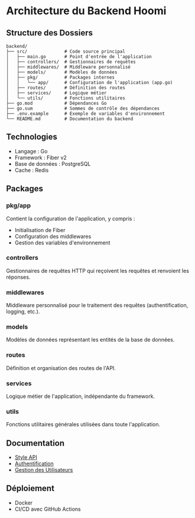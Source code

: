 # Architecture du Backend Hoomi

## Structure des Dossiers

```
backend/
├── src/              # Code source principal
│   ├── main.go       # Point d'entrée de l'application
│   ├── controllers/  # Gestionnaires de requêtes
│   ├── middlewares/  # Middleware personnalisé
│   ├── models/       # Modèles de données
│   ├── pkg/          # Packages internes
│   │   └── app/      # Configuration de l'application (app.go)
│   ├── routes/       # Définition des routes
│   ├── services/     # Logique métier
│   └── utils/        # Fonctions utilitaires
├── go.mod            # Dépendances Go
├── go.sum            # Sommes de contrôle des dépendances
├── .env.example      # Exemple de variables d'environnement
└── README.md         # Documentation du backend
```

## Technologies

- Langage : Go
- Framework : Fiber v2
- Base de données : PostgreSQL
- Cache : Redis

## Packages

### pkg/app
Contient la configuration de l'application, y compris :
- Initialisation de Fiber
- Configuration des middlewares
- Gestion des variables d'environnement

### controllers
Gestionnaires de requêtes HTTP qui reçoivent les requêtes et renvoient les réponses.

### middlewares
Middleware personnalisé pour le traitement des requêtes (authentification, logging, etc.).

### models
Modèles de données représentant les entités de la base de données.

### routes
Définition et organisation des routes de l'API.

### services
Logique métier de l'application, indépendante du framework.

### utils
Fonctions utilitaires générales utilisées dans toute l'application.

## Documentation

- [Style API](adr-001-api-style.md)
- [Authentification](../security/authentication.md)
- [Gestion des Utilisateurs](../users/)

## Déploiement

- Docker
- CI/CD avec GitHub Actions